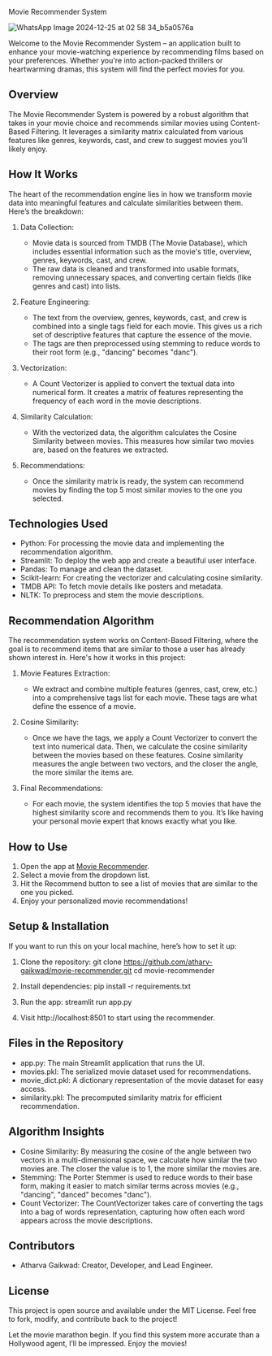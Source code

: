 Movie Recommender System

![WhatsApp Image 2024-12-25 at 02 58 34_b5a0576a](https://github.com/user-attachments/assets/ef014adc-e5ab-4c14-852e-af9c6e1be978)


Welcome to the Movie Recommender System – an application built to enhance your movie-watching experience by recommending films based on your preferences. Whether you're into action-packed thrillers or heartwarming dramas, this system will find the perfect movies for you.

Overview
--------
The Movie Recommender System is powered by a robust algorithm that takes in your movie choice and recommends similar movies using Content-Based Filtering. It leverages a similarity matrix calculated from various features like genres, keywords, cast, and crew to suggest movies you’ll likely enjoy.

How It Works
-------------
The heart of the recommendation engine lies in how we transform movie data into meaningful features and calculate similarities between them. Here’s the breakdown:

1. Data Collection:
   - Movie data is sourced from TMDB (The Movie Database), which includes essential information such as the movie's title, overview, genres, keywords, cast, and crew.
   - The raw data is cleaned and transformed into usable formats, removing unnecessary spaces, and converting certain fields (like genres and cast) into lists.

2. Feature Engineering:
   - The text from the overview, genres, keywords, cast, and crew is combined into a single tags field for each movie. This gives us a rich set of descriptive features that capture the essence of the movie.
   - The tags are then preprocessed using stemming to reduce words to their root form (e.g., "dancing" becomes "danc").

3. Vectorization:
   - A Count Vectorizer is applied to convert the textual data into numerical form. It creates a matrix of features representing the frequency of each word in the movie descriptions.

4. Similarity Calculation:
   - With the vectorized data, the algorithm calculates the Cosine Similarity between movies. This measures how similar two movies are, based on the features we extracted.

5. Recommendations:
   - Once the similarity matrix is ready, the system can recommend movies by finding the top 5 most similar movies to the one you selected.

Technologies Used
-----------------
- Python: For processing the movie data and implementing the recommendation algorithm.
- Streamlit: To deploy the web app and create a beautiful user interface.
- Pandas: To manage and clean the dataset.
- Scikit-learn: For creating the vectorizer and calculating cosine similarity.
- TMDB API: To fetch movie details like posters and metadata.
- NLTK: To preprocess and stem the movie descriptions.

Recommendation Algorithm
-------------------------
The recommendation system works on Content-Based Filtering, where the goal is to recommend items that are similar to those a user has already shown interest in. Here's how it works in this project:

1. Movie Features Extraction:
   - We extract and combine multiple features (genres, cast, crew, etc.) into a comprehensive tags list for each movie. These tags are what define the essence of a movie.

2. Cosine Similarity:
   - Once we have the tags, we apply a Count Vectorizer to convert the text into numerical data. Then, we calculate the cosine similarity between the movies based on these features. Cosine similarity measures the angle between two vectors, and the closer the angle, the more similar the items are.

3. Final Recommendations:
   - For each movie, the system identifies the top 5 movies that have the highest similarity score and recommends them to you. It’s like having your personal movie expert that knows exactly what you like.

How to Use
-----------
1. Open the app at [Movie Recommender](https://atharva-211-movies-recommendation-movies-feapp-zxdti5.streamlit.app/).
2. Select a movie from the dropdown list.
3. Hit the Recommend button to see a list of movies that are similar to the one you picked.
4. Enjoy your personalized movie recommendations!

Setup & Installation
---------------------
If you want to run this on your local machine, here’s how to set it up:

1. Clone the repository:
   git clone https://github.com/atharv-gaikwad/movie-recommender.git
   cd movie-recommender

2. Install dependencies:
   pip install -r requirements.txt

3. Run the app:
   streamlit run app.py

4. Visit http://localhost:8501 to start using the recommender.

Files in the Repository
------------------------
- app.py: The main Streamlit application that runs the UI.
- movies.pkl: The serialized movie dataset used for recommendations.
- movie_dict.pkl: A dictionary representation of the movie dataset for easy access.
- similarity.pkl: The precomputed similarity matrix for efficient recommendation.

Algorithm Insights
------------------
- Cosine Similarity: By measuring the cosine of the angle between two vectors in a multi-dimensional space, we calculate how similar the two movies are. The closer the value is to 1, the more similar the movies are.
- Stemming: The Porter Stemmer is used to reduce words to their base form, making it easier to match similar terms across movies (e.g., "dancing", "danced" becomes "danc").
- Count Vectorizer: The CountVectorizer takes care of converting the tags into a bag of words representation, capturing how often each word appears across the movie descriptions.

Contributors
------------
- Atharva Gaikwad: Creator, Developer, and Lead Engineer.

License
-------
This project is open source and available under the MIT License. Feel free to fork, modify, and contribute back to the project!

Let the movie marathon begin. If you find this system more accurate than a Hollywood agent, I’ll be impressed. Enjoy the movies!
